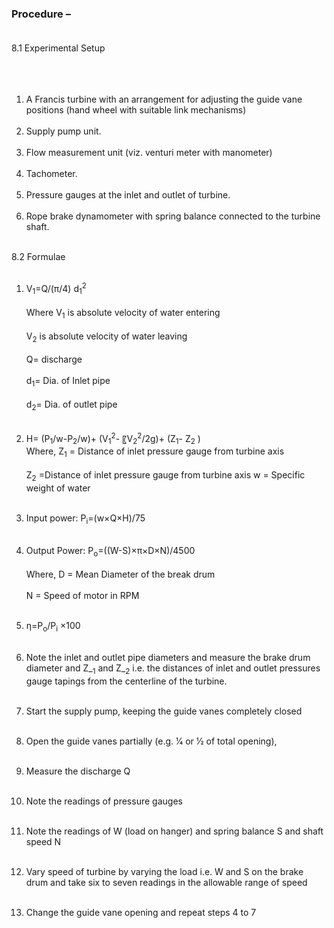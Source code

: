 ### Procedure – <br><br>
8.1	Experimental Setup<br><br>
<images src="images/image1.png"><br><br>
1.	A Francis turbine with an arrangement for adjusting the guide vane positions (hand wheel with suitable link mechanisms)<br><br>
2.	Supply pump unit.<br><br>
3.	Flow measurement unit (viz. venturi meter with manometer)<br><br>
4.	Tachometer.<br><br>
5.	Pressure gauges at the inlet and outlet of turbine.<br><br>
6.	Rope brake dynamometer with spring balance connected to the turbine shaft.<br><br>

8.2	Formulae <br><br>
1.	V<sub>1</sub>=Q/(π/4) d<sub>1</sub><sup>2</sup> <br><br>
Where V<sub>1</sub> is absolute velocity of water entering<br><br>
V<sub>2</sub> is absolute velocity of water leaving<br><br>
Q= discharge<br><br>
d<sub>1</sub>= Dia. of Inlet pipe <br><br>
d<sub>2</sub>= Dia. of outlet pipe<br><br>
2. H= (P<sub>1</sub>/w-P<sub>2</sub>/w)+ (V<sub>1</sub><sup>2</sup>- 〖V<sub>2</sub><sup>2</sup>/2g)+ (Z<sub>1</sub>- Z<sub>2</sub> )<br>
Where, Z<sub>1</sub> = Distance of inlet pressure gauge from turbine axis  <br><br>
Z<sub>2</sub>  =Distance of inlet pressure gauge from turbine axis 
w = Specific weight of water<br><br>

3. Input power: P<sub>i</sub>=(w×Q×H)/75 <br><br>
4. Output Power: P<sub>o</sub>=((W-S)×π×D×N)/4500<br><br>
Where, D = Mean Diameter of the break drum<br><br>
N = Speed of motor in RPM<br><br>

5. η=P<sub>o</sub>/P<sub>i</sub> ×100<br><br>

1. Note the inlet and outlet pipe diameters and measure the brake drum diameter and Z_<sub>1</sub> and Z_<sub>2</sub> i.e. the distances of inlet and outlet pressures gauge tapings from the centerline of the turbine.<br><br>
2. Start the supply pump, keeping the guide vanes completely closed<br><br>
3. Open the guide vanes partially (e.g.  1⁄4 or 1⁄2   of total opening),<br><br>
4. Measure the discharge Q <br><br>
5. Note the readings of pressure gauges<br><br>
6. Note the readings of W (load on hanger) and spring balance S and shaft speed N <br><br>
7. Vary speed of turbine by varying the load i.e. W and S on the brake drum and take six to seven readings in the allowable range of speed <br><br>
8. Change the guide vane opening and repeat steps 4 to 7 
